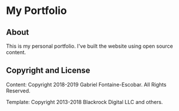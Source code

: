 # My Portfolio

## About

This is my personal portfolio. I've built the website using open source content.

## Copyright and License

Content: Copyright 2018-2019 Gabriel Fontaine-Escobar. All Rights Reserved.

Template: Copyright 2013-2018 Blackrock Digital LLC and others.


